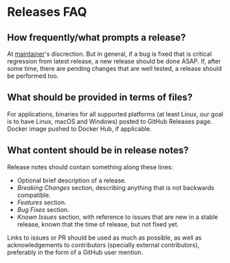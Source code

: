 
# Releases FAQ

## How frequently/what prompts a release?

At [maintainer](maintainers.md)'s discrection. But in general, if a bug is fixed that is critical regression from latest release, a new release should be done ASAP. If, after some time, there are pending changes that are well tested, a release should be performed too.

## What should be provided in terms of files?

For applications, binaries for all supported platforms (at least Linux, our goal is to have Linux, macOS and Windows) posted to GitHub Releases page. Docker image pushed to Docker Hub, if applicable.

## What content should be in release notes?

Release notes should contain something along these lines:

- Optional brief description of a release.
- _Breaking Changes_ section, describing anything that is not backwards compatible.
- _Features_ section.
- _Bug Fixes_ section.
- _Known Issues_ section, with reference to issues that are new in a stable release, known that the time of release, but not fixed yet.

Links to issues or PR should be used as much as possible, as well as acknowledgements to contributors (specially external contributors), preferably in the form of a GitHub user mention.